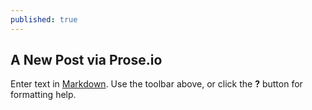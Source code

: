 ```yaml
---
published: true
---
```


## A New Post via Prose.io

Enter text in [Markdown](http://daringfireball.net/projects/markdown/). Use the toolbar above, or click the **?** button for formatting help.